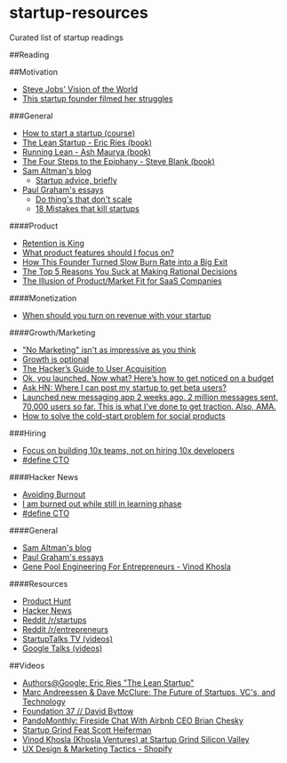 startup-resources
=================

Curated list of startup readings

##Reading

##Motivation
- [Steve Jobs' Vision of the World](https://www.youtube.com/watch?feature=player_embedded&v=UvEiSa6_EPA)
- [This startup founder filmed her struggles](https://giveit100.com/@100/9b924t)

###General
- [How to start a startup (course)](https://startupclass.co/course/how-to-start-a-startup)
- [The Lean Startup - Eric Ries (book)](http://www.amazon.com/The-Lean-Startup-Entrepreneurs-Continuous/dp/0307887898)
- [Running Lean - Ash Maurya (book)](http://www.amazon.com/Running-Lean-Iterate-Works-Series/dp/1449305172)
- [The Four Steps to the Epiphany - Steve Blank (book)](http://www.amazon.com/Four-Steps-Epiphany-Steve-Blank/dp/0989200507)
- [Sam Altman's blog](http://blog.samaltman.com/)
  - [Startup advice, briefly](http://blog.samaltman.com/startup-advice-briefly)
- [Paul Graham's essays](http://www.paulgraham.com/articles.html)
  - [Do thing's that don't scale](http://paulgraham.com/ds.html)
  - [18 Mistakes that kill startups](http://www.paulgraham.com/startupmistakes.html)

####Product
- [Retention is King](http://andrewchen.co/retention-is-king/)
- [What product features should I focus on?](http://calacanis.com/2015/02/02/what-product-features-should-i-focus-on/)
- [How This Founder Turned Slow Burn Rate into a Big Exit](http://firstround.com/review/This-Founder-Turned-a-Slow-Burn-Rate-into-a-Big-Exit/)
- [The Top 5 Reasons You Suck at Making Rational Decisions](http://conversionxl.com/top-5-reasons-suck-making-rational-decisions/)
- [The Illusion of Product/Market Fit for SaaS Companies](http://feld.com/archives/2015/01/illusion-product-market-fit-saas-companies.html)

####Monetization
- [When should you turn on revenue with your startup](http://calacanis.com/2015/02/07/when-should-you-turn-on-revenue-with-your-startup/)

####Growth/Marketing
- ["No Marketing" isn't as impressive as you think](http://www.instigatorblog.com/no-marketing-isnt-as-impressive/2015/01/26/)
- [Growth is optional](http://www.coelevate.com/essays/growth-is-optional)
- [The Hacker’s Guide to User Acquisition](http://www.austenallred.com/the-hackers-guide-to-user-acquisition/)
- [Ok, you launched. Now what? Here’s how to get noticed on a budget](http://capitolstartup.com/blog/ok-you-launched-now-what-heres-how-to-get-noticed-on-a-budget/)
- [Ask HN: Where I can post my startup to get beta users?](https://news.ycombinator.com/item?id=7248460)
- [Launched new messaging app 2 weeks ago. 2 million messages sent, 70,000 users so far. This is what I've done to get traction. Also, AMA.](http://www.reddit.com/r/Entrepreneur/comments/1saar6/launched_new_messaging_app_2_weeks_ago_2_million/)
- [How to solve the cold-start problem for social products](http://andrewchen.co/2014/03/27/how-to-solve-the-cold-start-problem-for-social-products/)

###Hiring
- [Focus on building 10x teams, not on hiring 10x developers](https://avichal.wordpress.com/2011/12/16/focus-on-building-10x-teams-not-on-hiring-10x-developers/)
- [#define CTO](https://blog.gregbrockman.com/figuring-out-the-cto-role-at-stripe)

####Hacker News
- [Avoiding Burnout](https://news.ycombinator.com/item?id=5630445)
- [I am burned out while still in learning phase](https://news.ycombinator.com/item?id=7435601)
- [#define CTO](https://news.ycombinator.com/item?id=8516777)

####General
- [Sam Altman's blog](http://blog.samaltman.com/)
- [Paul Graham's essays](http://www.paulgraham.com/articles.html)
- [Gene	Pool Engineering For	Entrepreneurs - Vinod Khosla](http://www.khoslaventures.com/wp-content/uploads/Gene_Pool_Engineering.pdf)

####Resources
- [Product Hunt](http://www.producthunt.com/)
- [Hacker News](https://news.ycombinator.com/)
- [Reddit /r/startups](http://www.reddit.com/r/startups)
- [Reddit /r/entrepreneurs](http://www.reddit.com/r/entrepreneur)
- [StartupTalks TV (videos)](http://startuptalks.tv/)
- [Google Talks (videos)](https://www.youtube.com/user/AtGoogleTalks/videos)

##Videos
- [Authors@Google: Eric Ries "The Lean Startup"](https://www.youtube.com/watch?v=fEvKo90qBns)
- [Marc Andreessen & Dave McClure: The Future of Startups, VC's, and Technology](https://www.youtube.com/watch?v=pLNQZegq7KA&app=desktop)
- [Foundation 37 // David Byttow](https://www.youtube.com/watch?feature=player_embedded&v=7PmBk7hgUqg)
- [PandoMonthly: Fireside Chat With Airbnb CEO Brian Chesky](https://www.youtube.com/watch?v=6yPfxcqEXhE)
- [Startup Grind Feat Scott Heiferman](https://www.youtube.com/watch?v=LQI7o3eNx_8&feature=youtu.be&t=25m33s)
- [Vinod Khosla (Khosla Ventures) at Startup Grind Silicon Valley](https://www.youtube.com/watch?v=U5J7bd7nzmw)
- [UX Design & Marketing Tactics - Shopify](https://www.youtube.com/watch?v=sBDOq5B4nTo)
